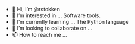 - 👋 Hi, I’m @rstokken
- 👀 I’m interested in ... Software tools.
- 🌱 I’m currently learning ... The Python language
- 💞️ I’m looking to collaborate on ... 
- 📫 How to reach me ...

<!---
rstokken/rstokken is a ✨ special ✨ repository because its `README.md` (this file) appears on your GitHub profile.
You can click the Preview link to take a look at your changes.
--->
